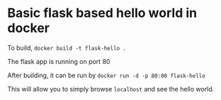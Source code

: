 # Basic flask based hello world in docker

To build, `docker build -t flask-hello .`

The flask app is running on port 80

After building, it can be run by `docker run -d -p 80:80 flask-hello`

This will allow you to simply browse `localhost` and see the hello world.
